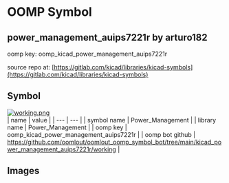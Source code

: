 # OOMP Symbol  
## power_management_auips7221r  by arturo182  
  
oomp key: oomp_kicad_power_management_auips7221r  
  
source repo at: [https://gitlab.com/kicad/libraries/kicad-symbols](https://gitlab.com/kicad/libraries/kicad-symbols)  
## Symbol  
  
[![working.png](working_600.png)](working.png)  
| name | value | 
| --- | --- | 
| symbol name | Power_Management | 
| library name | Power_Management | 
| oomp key | oomp_kicad_power_management_auips7221r | 
| oomp bot github | https://github.com/oomlout/oomlout_oomp_symbol_bot/tree/main/kicad_power_management_auips7221r/working | 
## Images  
